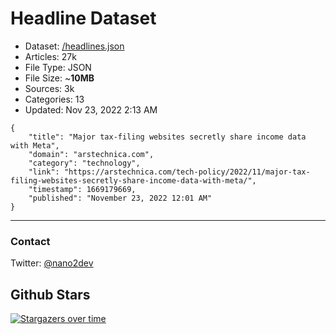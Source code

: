 # Headline Dataset

- Dataset: [/headlines.json](https://raw.githubusercontent.com/fwd/news/master/headlines.json) 
- Articles: 27k
- File Type: JSON
- File Size: ~**10MB**
- Sources: 3k
- Categories: 13
- Updated: Nov 23, 2022 2:13 AM

```
{
    "title": "Major tax-filing websites secretly share income data with Meta",
    "domain": "arstechnica.com",
    "category": "technology",
    "link": "https://arstechnica.com/tech-policy/2022/11/major-tax-filing-websites-secretly-share-income-data-with-meta/",
    "timestamp": 1669179669,
    "published": "November 23, 2022 12:01 AM"
}
```

---

### Contact 

Twitter: [@nano2dev](https://twitter.com/nano2dev)

## Github Stars

[![Stargazers over time](https://starchart.cc/fwd/news.svg)](https://starchart.cc/fwd/news)

